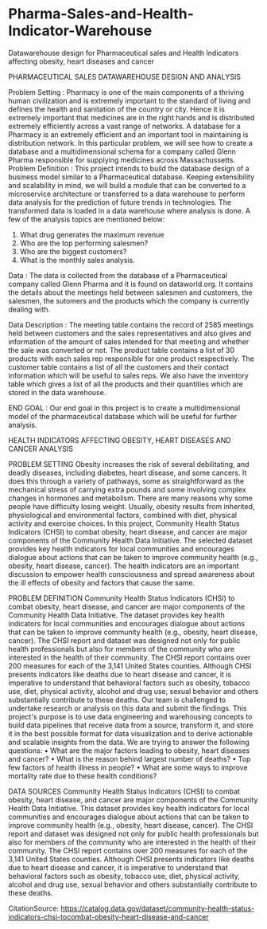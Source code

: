 # Pharma-Sales-and-Health-Indicator-Warehouse
Datawarehouse design for Pharmaceutical sales and Health Indicators affecting obesity, heart diseases and cancer

PHARMACEUTICAL SALES DATAWAREHOUSE DESIGN AND ANALYSIS

Problem Setting :
Pharmacy is one of the main components of a thriving human civilization and is extremely important
to the standard of living and defines the health and sanitation of the country or city. Hence it is
extremely important that medicines are in the right hands and is distributed extremely efficiently
across a vast range of networks. A database for a Pharmacy is an extremely efficient and an
important tool in maintaining is distribution network. In this particular problem, we will see how to
create a database and a multidimensional schema for a company called Glenn Pharma responsible
for supplying medicines across Massachussetts.
Problem Definition :
This project intends to build the database design of a business model similar to a Pharmaceutical
database. Keeping extensibility and scalability in mind, we will build a module that can be converted
to a microservice architecture or transferred to a data warehouse to perform data analysis for the
prediction of future trends in technologies. The transformed data is loaded in a data warehouse
where analysis is done. A few of the analysis topics are mentioned below:
1. What drug generates the maximum revenue
2. Who are the top performing salesmen?
3. Who are the biggest customers?
4. What is the monthly sales analysis.


Data :
The data is collected from the database of a Pharmaceutical company called Glenn Pharma and it is
found on dataworld.org. It contains the details about the meetings held between salesmen and
customers, the salesmen, the sutomers and the products which the company is currently dealing
with.


Data Description :
The meeting table contains the record of 2585 meetings held between customers and the sales
representatives and also gives and information of the amount of sales intended for that meeting and
whether the sale was converted or not. The product table contains a list of 30 products with each
sales rep responsible for one product respectively. The customer table contains a list of all the
customers and their contact information which will be useful to sales reps. We also have the
inventory table which gives a list of all the products and their quantities which are stored in the data
warehouse.


END GOAL :
Our end goal in this project is to create a multidimensional model of the pharmaceutical database
which will be useful for further analysis.

HEALTH INDICATORS AFFECTING OBESITY, HEART DISEASES AND CANCER ANALYSIS

PROBLEM SETTING
Obesity increases the risk of several debilitating, and deadly diseases, including diabetes,
heart disease, and some cancers. It does this through a variety of pathways, some as
straightforward as the mechanical stress of carrying extra pounds and some involving
complex changes in hormones and metabolism. There are many reasons why some people
have difficulty losing weight. Usually, obesity results from inherited, physiological and
environmental factors, combined with diet, physical activity and exercise choices. In this
project, Community Health Status Indicators (CHSI) to combat obesity, heart disease, and
cancer are major components of the Community Health Data Initiative. The selected
dataset provides key health indicators for local communities and encourages dialogue about
actions that can be taken to improve community health (e.g., obesity, heart disease, cancer).
The health indicators are an important discussion to empower health consciousness and
spread awareness about the ill effects of obesity and factors that cause the same.

PROBLEM DEFINITION
Community Health Status Indicators (CHSI) to combat obesity, heart disease, and cancer
are major components of the Community Health Data Initiative. The dataset provides key
health indicators for local communities and encourages dialogue about actions that can be
taken to improve community health (e.g., obesity, heart disease, cancer). The CHSI report
and dataset was designed not only for public health professionals but also for members of
the community who are interested in the health of their community. The CHSI report
contains over 200 measures for each of the 3,141 United States counties. Although CHSI
presents indicators like deaths due to heart disease and cancer, it is imperative to understand
that behavioral factors such as obesity, tobacco use, diet, physical activity, alcohol and
drug use, sexual behavior and others substantially contribute to these deaths.
Our team is challenged to undertake research or analysis on this data and submit the
findings. This project's purpose is to use data engineering and warehousing concepts to
build data pipelines that receive data from a source, transform it, and store it in the best
possible format for data visualization and to derive actionable and scalable insights from
the data. We are trying to answer the following questions:
• What are the major factors leading to obesity, heart diseases and cancer?
• What is the reason behind largest number of deaths?
• Top few factors of health illness in people?
• What are some ways to improve mortality rate due to these health conditions? 

DATA SOURCES
Community Health Status Indicators (CHSI) to combat obesity, heart disease, and cancer
are major components of the Community Health Data Initiative. This dataset provides key
health indicators for local communities and encourages dialogue about actions that can be
taken to improve community health (e.g., obesity, heart disease, cancer). The CHSI report
and dataset was designed not only for public health professionals but also for members of
the community who are interested in the health of their community. The CHSI report
contains over 200 measures for each of the 3,141 United States counties. Although CHSI
presents indicators like deaths due to heart disease and cancer, it is imperative to understand
that behavioral factors such as obesity, tobacco use, diet, physical activity, alcohol and
drug use, sexual behavior and others substantially contribute to these deaths.

CitationSource: https://catalog.data.gov/dataset/community-health-status-indicators-chsi-tocombat-obesity-heart-disease-and-cancer
